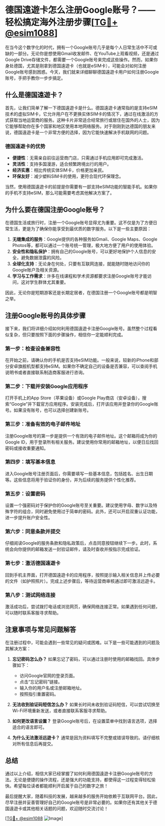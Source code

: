 # 德国遠遊卡怎么注册Google账号？——轻松搞定海外注册步骤[[TG💪+ @esim1088](https://t.me/s/esim1088)]

在当今这个数字化的时代，拥有一个Google账号几乎是每个人日常生活中不可或缺的一部分。无论你是想使用Gmail收发邮件、在YouTube上观看视频，还是通过Google Drive存储文件，都需要一个Google账号来完成这些操作。然而，如果你身处德国，尤其是刚拿到德国遠遊卡（也就是eSIM卡），可能会对如何注册Google账号感到困惑。今天，我们就来详细聊聊德国遠遊卡用户如何注册Google账号，手把手教你一步步搞定。

## 什么是德国遠遊卡？

首先，让我们简单了解一下德国遠遊卡是什么。德国遠遊卡通常指的是支持eSIM技术的虚拟SIM卡，它允许用户在不更换实体SIM卡的情况下，通过在线激活的方式获取当地运营商的服务。这种卡片非常适合经常旅行或居住在国外的人士，因为它能够帮助你在多个国家和地区使用本地网络服务。对于刚刚到达德国的朋友来说，德国遠遊卡是一个非常方便的选择，因为它能快速解决手机联网的问题。

### 德国遠遊卡的优势

- **便捷性**：无需亲自前往运营商门店，只需通过手机应用即可完成激活。
- **灵活性**：支持多国漫游，适合频繁跨境出行的用户。
- **经济实惠**：相比传统实体SIM卡，价格更加亲民。
- **环保友好**：减少塑料SIM卡的使用，更符合现代环保理念。

当然，使用德国遠遊卡的前提是你需要有一部支持eSIM功能的智能手机。如果你的手机不支持eSIM，那么可能需要考虑其他解决方案了。

## 为什么要在德国注册Google账号？

在德国生活或旅行时，注册一个Google账号显得尤为重要。这不仅是为了方便日常生活，更是为了确保你能享受到最优质的数字服务。以下是一些主要原因：

1. **无缝集成的服务**：Google提供的各种服务如Gmail、Google Maps、Google Photos等，都可以通过一个账号统一管理，极大地方便了用户的使用体验。
2. **安全性和隐私保护**：拥有自己的Google账号，可以更好地保护个人信息的安全，避免数据泄露的风险。
3. **全球化支持**：无论身在何处，只要有互联网连接，就能随时随地访问你的Google账户及相关资源。
4. **学习与工作需求**：许多在线课程和学术资源都要求注册Google账号才能访问，这对学生群体尤其重要。

因此，无论你是短期游客还是长期定居者，在德国注册一个Google账号都是明智之举。

## 注册Google账号的具体步骤

接下来，我们将详细介绍如何利用德国遠遊卡注册Google账号。虽然整个过程看似复杂，但只要按照下面的步骤操作，相信你一定能顺利完成。

### 第一步：检查设备兼容性

在开始之前，请确认你的手机是否支持eSIM功能。一般来说，较新的iPhone和部分安卓旗舰机型都支持eSIM。如果你不确定自己的设备是否兼容，可以查阅手机说明书或者直接联系制造商客服进行咨询。

### 第二步：下载并安装Google应用程序

打开手机上的App Store（苹果设备）或Google Play商店（安卓设备），搜索“Google”并下载官方应用程序。安装完成后，打开该应用并登录你的Google账号。如果没有账号，也可以选择创建新账号。

### 第三步：准备有效的电子邮件地址

注册Google账号的第一步是提供一个有效的电子邮件地址。这个邮箱将成为你的Google ID，用于登录所有相关服务。建议使用你常用的邮箱地址，以便日后找回密码或接收重要通知。

### 第四步：填写基本信息

进入Google账号注册页面后，你需要填写一些基本信息，包括姓名、出生日期等。这些信息将用于验证你的身份，并为后续的服务提供个性化推荐。

### 第五步：设置密码

设置一个强密码对于保护你的Google账号至关重要。建议使用字母、数字以及特殊字符的组合，同时避免使用过于简单的密码。此外，还可以开启双重认证功能，进一步提升账户安全性。

### 第六步：同意条款并提交

仔细阅读Google的服务条款和隐私政策后，点击同意按钮继续下一步。此时，系统会向你提供的邮箱发送一封验证邮件，请及时查收并按指示完成验证。

### 第七步：激活德国遠遊卡

回到手机主界面，打开德国遠遊卡的应用程序，按照提示输入相关信息并上传必要的文件（如护照照片）。完成上述步骤后，等待运营商审核通过即可激活远遊卡。

### 第八步：测试网络连接

激活成功后，尝试拨打电话或浏览网页，确保网络连接正常。如果遇到任何问题，可以随时联系客服寻求帮助。

## 注意事项与常见问题解答

在注册过程中，可能会遇到一些常见的疑问或困难。以下是一些可能遇到的问题及其解决方案：

1. **忘记密码怎么办？**
   如果忘记了密码，可以通过注册时使用的邮箱找回。具体步骤如下：
   - 访问Google官网的登录页面。
   - 点击“忘记密码”链接。
   - 输入你的用户名或注册邮箱地址。
   - 按照指引重置密码。

2. **无法收到验证码短信怎么办？**
   如果长时间未收到验证码短信，可以尝试切换至Wi-Fi环境重新发送，或者直接联系客服寻求帮助。

3. **如何更改语言设置？**
   登录Google账号后，在设置菜单中找到语言选项，选择适合的语言即可。

4. **为什么无法激活远遊卡？**
   通常是因为资料填写不完整或错误导致的。请仔细核对所有信息后再提交。

## 总结

通过以上介绍，相信大家已经掌握了如何利用德国遠遊卡注册Google账号的方法。无论是便捷的操作流程，还是强大的功能支持，都使得这一过程变得轻松愉快。希望每位读者都能顺利开启属于自己的数字之旅！

最后提醒大家，随着科技的发展，越来越多的服务开始依赖于互联网平台。因此，尽早注册并妥善管理好自己的Google账号是非常必要的。如果你还有其他关于德国遠遊卡或其他相关话题的问题，欢迎随时交流讨论！

[[TG💪+ @esim1088](https://t.me/s/esim1088) ![Image](https://i.postimg.cc/4NQfJmqS/Snipaste-2025-05-13-00-14-12.png)]